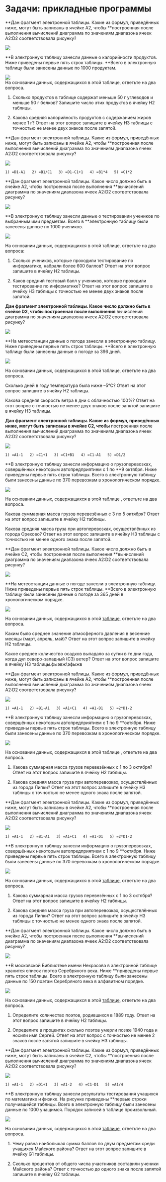 # Задачи: прикладные программы

**Дан фрагмент электронной таблицы. Какие из формул, приведённых ниже, могут быть записаны в ячейке A2, чтобы **построенная после выполнения вычислений диаграмма по значениям диапазона ячеек A2:D2 соответствовала рисунку?

![](http://kpolyakov.spb.ru/cms/images/661.gif)

**В электронную таблицу занесли данные о калорийности продуктов. Ниже приведены первые пять строк таблицы. **Всего в электронную таблицу были занесены данные по 1000 продуктам.

![](http://kpolyakov.spb.ru/cms/images/979.gif)  
На основании данных, содержащихся в этой таблице, ответьте на два вопроса.

1. Сколько продуктов в таблице содержат меньше 50 г углеводов и меньше 50 г белков? Запишите число этих продуктов в ячейку H2 таблицы.

2. Какова средняя калорийность продуктов с содержанием жиров менее 1 г? Ответ на этот вопрос запишите в ячейку H3 таблицы с точностью не менее двух знаков после запятой.

**Дан фрагмент электронной таблицы. Какие из формул, приведённых ниже, могут быть записаны в ячейке A2, чтобы **построенная после выполнения вычислений диаграмма по значениям диапазона ячеек A2:D2 соответствовала рисунку?

![](http://kpolyakov.spb.ru/cms/images/661.gif)

```
1) =D1-A1   2) =B1/C1   3) =D1-C1+1   4) =B1*4   5) =C1*2
```

**Дан фрагмент электронной таблицы. Какое число должно быть в ячейке A2, чтобы построенная после выполнения **вычислений диаграмма по значениям диапазона ячеек A2:D2 соответствовала рисунку?

![](http://kpolyakov.spb.ru/cms/images/662.gif)

**В электронную таблицу занесли данные о тестировании учеников по выбранным ими предметам. Всего в **электронную таблицу были занесены данные по 1000 учеников.

![](http://kpolyakov.spb.ru/cms/images/982.gif)

На основании данных, содержащихся в этой таблице, ответьте на два вопроса:

1. Сколько учеников, которые проходили тестирование по информатике, набрали более 600 баллов? Ответ на этот вопрос запишите в ячейку H2 таблицы.

2. Каков средний тестовый балл у учеников, которые проходили тестирование по информатике? Ответ на этот вопрос запишите в ячейку H3 таблицы с точностью не менее двух знаков после запятой.

**Дан фрагмент электронной таблицы. Какое число должно быть в ячейке D2, чтобы построенная после выполнения** вычислений диаграмма по значениям диапазона ячеек A2:D2 соответствовала рисунку?

![](http://kpolyakov.spb.ru/cms/images/664.gif)

**На метеостанции данные о погоде занесли в электронную таблицу. Ниже приведены первые пять строк таблицы. **Всего в электронную таблицу были занесены данные о погоде за 396 дней.

![](http://kpolyakov.spb.ru/cms/images/988.gif)

На основании данных, содержащихся в этой таблице, ответьте на два вопроса.

Сколько дней в году температура была ниже –5°С? Ответ на этот вопрос запишите в ячейку Н2 таблицы.

Какова средняя скорость ветра в дни с облачностью 100%? Ответ на этот вопрос с точностью не менее двух знаков после запятой запишите в ячейку H3 таблицы.

**Дан фрагмент электронной таблицы. Какие из формул, приведённых ниже, могут быть записаны в ячейке C2, чтобы** построенная после выполнения вычислений диаграмма по значениям диапазона ячеек A2:D2 соответствовала рисунку?

![](http://kpolyakov.spb.ru/cms/images/665.gif)

```
1) =A1-1   2) =C1+1   3) =C1+B1   4) =C1-A1   5) =D1/2
```

**В электронную таблицу занесли информацию о грузоперевозках, совершённых некоторым автопредприятием с 1 по **9 октября. Ниже приведены первые пять строк таблицы. Всего в электронную таблицу были занесены данные по 370 перевозкам в хронологическом порядке.

![](http://kpolyakov.spb.ru/cms/images/991.gif)

На основании данных, содержащихся в этой таблице , ответьте на два вопроса.

Какова суммарная масса грузов перевезённых с 3 по 5 октября? Ответ на этот вопрос запишите в ячейку H2 таблицы.

Какова средняя масса груза при автоперевозках, осуществлённых из города Орехово? Ответ на этот вопрос запишите в ячейку H3 таблицы с точностью не менее одного знака после запятой.

**Дан фрагмент электронной таблицы. Какое число должно быть в ячейке C2, чтобы построенная после выполнения **вычислений диаграмма по значениям диапазона ячеек A2:D2 соответствовала рисунку?

![](http://kpolyakov.spb.ru/cms/images/666.gif)

**На метеостанции данные о погоде занесли в электронную таблицу. Ниже приведены первые пять строк таблицы. **Всего в электронную таблицу были занесены данные о погоде за 365 дней в хронологическом порядке.

![](http://kpolyakov.spb.ru/cms/images/994.gif)

На основании данных, содержащихся в этой [таблице](http://kpolyakov.spb.ru/cms/files/weather2.xls), ответьте на два вопроса.

Каким было среднее значение атмосферного давления в весенние месяцы \(март, апрель, май\)? Ответ на этот вопрос запишите в ячейку H2 таблицы.

Какое среднее количество осадков выпадало за сутки в те дни года, когда дул северо-западный \(СЗ\) ветер? Ответ на этот вопрос запишите в ячейку H3 таблицы.фыэвж\эфыжв

**Дан фрагмент электронной таблицы. Какие из формул, приведённых ниже, могут быть записаны в ячейке A2, чтобы **построенная после выполнения вычислений диаграмма по значениям диапазона ячеек A2:D2 соответствовала рисунку?

![](http://kpolyakov.spb.ru/cms/images/667.gif)

```
1) =A1-1   2) =B1-A1   3) =A1+C1   4) =A1-D1   5) =2*D1-2
```

**В электронную таблицу занесли информацию о грузоперевозках, совершённых некоторым автопредприятием с 1 по 9 **октября. Ниже приведены первые пять строк таблицы. Всего в электронную таблицу были занесены данные по 370 перевозкам в хронологическом порядке.

![](http://kpolyakov.spb.ru/cms/images/991.gif)

На основании данных, содержащихся в этой таблице , ответьте на два вопроса.

1. Какова суммарная масса грузов перевезённых с 1 по 3 октября? Ответ на этот вопрос запишите в ячейку H2 таблицы.

2. Какова средняя масса груза при автоперевозках, осуществлённых из города Липки? Ответ на этот вопрос запишите в ячейку H3 таблицы с точностью не менее одного знака после запятой.

**Дан фрагмент электронной таблицы. Какие из формул, приведённых ниже, могут быть записаны в ячейке A2, чтобы **построенная после выполнения вычислений диаграмма по значениям диапазона ячеек A2:D2 соответствовала рисунку?

![](http://kpolyakov.spb.ru/cms/images/667.gif)

```
1) =A1-1   2) =B1-A1   3) =A1+C1   4) =A1-D1   5) =2*D1-2
```

**В электронную таблицу занесли информацию о грузоперевозках, совершённых некоторым автопредприятием с 1 по 9 **октября. Ниже приведены первые пять строк таблицы. Всего в электронную таблицу были занесены данные по 370 перевозкам в хронологическом порядке.

![](http://kpolyakov.spb.ru/cms/images/991.gif)

На основании данных, содержащихся в этой [таблице](http://kpolyakov.spb.ru/cms/files/lipki.xls), ответьте на два вопроса.

1. Какова суммарная масса грузов перевезённых с 1 по 3 октября? Ответ на этот вопрос запишите в ячейку H2 таблицы.

2. Какова средняя масса груза при автоперевозках, осуществлённых из города Липки? Ответ на этот вопрос запишите в ячейку H3 таблицы с точностью не менее одного знака после запятой.

**Дан фрагмент электронной таблицы. Какое число должно быть в ячейке A2, чтобы построенная после выполнения **вычислений диаграмма по значениям диапазона ячеек A2:D2 соответствовала рисунку?

![](http://kpolyakov.spb.ru/cms/images/668.gif)

**В московской Библиотеке имени Некрасова в электронной таблице хранится список поэтов Серебряного века. Ниже **приведены первые пять строк таблицы. Всего в электронную таблицу были занесены данные по 150 поэтам Серебряного века в алфавитном порядке.

![](http://kpolyakov.spb.ru/cms/images/1000.gif)

На основании данных, содержащихся в этой [таблице](http://kpolyakov.spb.ru/cms/files/poets.xls), ответьте на два вопроса.

1. Определите количество поэтов, родившихся в 1889 году. Ответ на этот вопрос запишите в ячейку H2 таблицы.

2. Определите в процентах сколько поэтов умерли позже 1940 года и носили имя Сергей. Ответ на этот вопрос с точностью не менее 2 знаков после запятой запишите в ячейку H3 таблицы.

**Дан фрагмент электронной таблицы. Какие из формул, приведённых ниже, могут быть записаны в ячейке C2, чтобы **построенная после выполнения вычислений диаграмма по значениям диапазона ячеек A2:D2 соответствовала рисунку?

![](http://kpolyakov.spb.ru/cms/images/669.gif)

```
1) =A1-1   2) =D1+1   3) =A1-2   4) =C1-D1   5) =A1/4
```

**В электронную таблицу занесли результаты тестирования учащихся по математике и физике. На рисунке приведены **первые строки получившейся таблицы. Всего в электронную таблицу были занесены данные по 1000 учащимся. Порядок записей в таблице произвольный.  


![](http://kpolyakov.spb.ru/cms/images/1006.gif)

На основании данных, содержащихся в этой [таблице](http://kpolyakov.spb.ru/cms/files/shamshin.xls), ответьте на два вопроса.

1. Чему равна наибольшая сумма баллов по двум предметам среди учащихся Майского района? Ответ на этот вопрос запишите в ячейку G1 таблицы.

2. Сколько процентов от общего числа участников составили ученики Майского района? Ответ с точностью до одного знака после запятой запишите в ячейку G2 таблицы.



